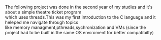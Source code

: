 The following project was done in the second year of my studies and it's about a simple theatre ticket program  
which uses threads.This was my first introduction to the C language and it heleped me navigate through topics  
like memory managment,pthreads,sychronization and VMs (since the project had to be built in the same OS enviroment for better compatibilty)
